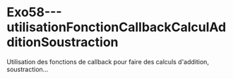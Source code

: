 # Exo58---utilisationFonctionCallbackCalculAdditionSoustraction
Utilisation des fonctions de callback pour faire des calculs d'addition, soustraction...
